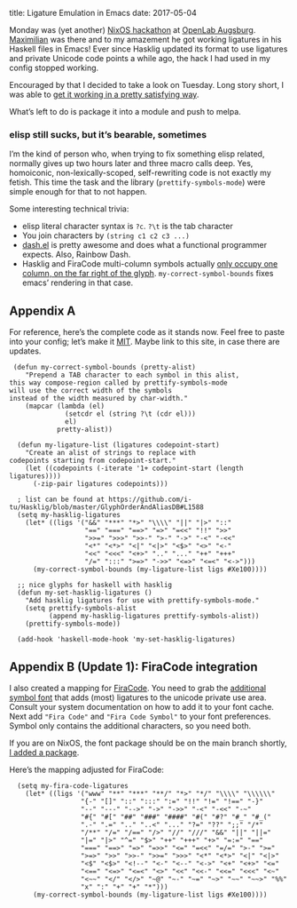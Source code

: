 title: Ligature Emulation in Emacs
date: 2017-05-04

Monday was (yet another)
[NixOS hackathon][hackathon] at [OpenLab Augsburg][ola].
[Maximilian][mhuber] was there and to my amazement
he got working ligatures in his Haskell files in Emacs! Ever since Hasklig
updated its format to use ligatures and private Unicode code points a while ago,
the hack I had used in my config stopped working.

Encouraged by that I decided to take a look on Tuesday. Long story short, I was
able to [get it working in a pretty satisfying way][done].

[hackathon]: https://www.meetup.com/Munich-NixOS-Meetup/events/239077247/
[mhuber]: https://github.com/maximilianhuber
[ola]: https://openlab-augsburg.de
[done]: https://github.com/i-tu/Hasklig/issues/84#issuecomment-298803495

What’s left to do is package it into a module and push to melpa.


### elisp still sucks, but it’s bearable, sometimes

I’m the kind of person who, when trying to fix something elisp related, normally
gives up two hours later and three macro calls deep. Yes, homoiconic,
non-lexically-scoped, self-rewriting code is not exactly my fetish.
This time the task and the library (`prettify-symbols-mode`) were simple enough
for that to not happen.

Some interesting technical trivia:

- elisp literal character syntax is `?c`. `?\t` is the tab character
- You join characters by `(string c1 c2 c3 ...)`
- [dash.el][dash] is pretty awesome and does what a functional programmer
  expects. Also, Rainbow Dash.
- Hasklig and FiraCode multi-column symbols actually [only occupy one column, on
  the far right of the glyph][glyph]. `my-correct-symbol-bounds` fixes emacs’
  rendering in that case.


[dash]: https://github.com/magnars/dash.el
[glyph]: https://github.com/tonsky/FiraCode/issues/211#issuecomment-239082368


## Appendix A

For reference, here’s the complete code as it stands now. Feel free to paste
into your config; let’s make it [MIT][mit]. Maybe link to this site, in case there are
updates.

[mit]: https://opensource.org/licenses/MIT

```elisp
 (defun my-correct-symbol-bounds (pretty-alist)
    "Prepend a TAB character to each symbol in this alist,
this way compose-region called by prettify-symbols-mode
will use the correct width of the symbols
instead of the width measured by char-width."
    (mapcar (lambda (el)
              (setcdr el (string ?\t (cdr el)))
              el)
            pretty-alist))

  (defun my-ligature-list (ligatures codepoint-start)
    "Create an alist of strings to replace with
codepoints starting from codepoint-start."
    (let ((codepoints (-iterate '1+ codepoint-start (length ligatures))))
      (-zip-pair ligatures codepoints)))

  ; list can be found at https://github.com/i-tu/Hasklig/blob/master/GlyphOrderAndAliasDB#L1588
  (setq my-hasklig-ligatures
    (let* ((ligs '("&&" "***" "*>" "\\\\" "||" "|>" "::"
                   "==" "===" "==>" "=>" "=<<" "!!" ">>"
                   ">>=" ">>>" ">>-" ">-" "->" "-<" "-<<"
                   "<*" "<*>" "<|" "<|>" "<$>" "<>" "<-"
                   "<<" "<<<" "<+>" ".." "..." "++" "+++"
                   "/=" ":::" ">=>" "->>" "<=>" "<=<" "<->")))
      (my-correct-symbol-bounds (my-ligature-list ligs #Xe100))))

  ;; nice glyphs for haskell with hasklig
  (defun my-set-hasklig-ligatures ()
    "Add hasklig ligatures for use with prettify-symbols-mode."
    (setq prettify-symbols-alist
          (append my-hasklig-ligatures prettify-symbols-alist))
    (prettify-symbols-mode))

  (add-hook 'haskell-mode-hook 'my-set-hasklig-ligatures)
```

## Appendix B (Update 1): FiraCode integration

I also created a mapping for [FiraCode][fira]. You need to grab the [additional
symbol font][symbol] that adds (most) ligatures to the unicode private use area.
Consult your system documentation on how to add it to your font cache.
Next add `"Fira Code"` and `"Fira Code Symbol"` to your font preferences. Symbol
only contains the additional characters, so you need both.

If you are on NixOS, the font package should be on the main branch shortly, [I
added a package][symbol-pkg].

[fira]: https://github.com/tonsky/FiraCode/
[symbol]: https://github.com/tonsky/FiraCode/issues/211#issuecomment-239058632
[symbol-pkg]: https://github.com/NixOS/nixpkgs/pull/25517

Here’s the mapping adjusted for FiraCode:

```elisp
  (setq my-fira-code-ligatures
    (let* ((ligs '("www" "**" "***" "**/" "*>" "*/" "\\\\" "\\\\\\"
                  "{-" "[]" "::" ":::" ":=" "!!" "!=" "!==" "-}"
                  "--" "---" "-->" "->" "->>" "-<" "-<<" "-~"
                  "#{" "#[" "##" "###" "####" "#(" "#?" "#_" "#_("
                  ".-" ".=" ".." "..<" "..." "?=" "??" ";;" "/*"
                  "/**" "/=" "/==" "/>" "//" "///" "&&" "||" "||="
                  "|=" "|>" "^=" "$>" "++" "+++" "+>" "=:=" "=="
                  "===" "==>" "=>" "=>>" "<=" "=<<" "=/=" ">-" ">="
                  ">=>" ">>" ">>-" ">>=" ">>>" "<*" "<*>" "<|" "<|>"
                  "<$" "<$>" "<!--" "<-" "<--" "<->" "<+" "<+>" "<="
                  "<==" "<=>" "<=<" "<>" "<<" "<<-" "<<=" "<<<" "<~"
                  "<~~" "</" "</>" "~@" "~-" "~=" "~>" "~~" "~~>" "%%"
                  "x" ":" "+" "+" "*")))
      (my-correct-symbol-bounds (my-ligature-list ligs #Xe100))))
```
